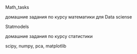 Math_tasks

домашние задания по курсу математики для Data sciense




Statmodels

домашние задания по курсу статистики


scipy, numpy,  pca, matplotlib
